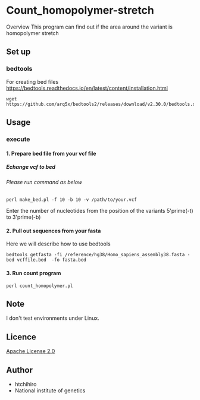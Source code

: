 # Count_homopolymer-stretch

Overview
This program can find out if the area around the variant is homopolymer stretch

## Set up  
### bedtools
For creating bed files  
https://bedtools.readthedocs.io/en/latest/content/installation.html  

~~~  
wget https://github.com/arq5x/bedtools2/releases/download/v2.30.0/bedtools.static.binary
~~~  

## Usage
### execute  
#### 1. Prepare bed file from your vcf file  
##### Echange vcf to bed  
###### Please run command as below  

~~~  
perl make_bed.pl -f 10 -b 10 -v /path/to/your.vcf  
~~~  

Enter the number of nucleotides from the position of the variants 5'prime(-t) to 3'prime(-b)    

#### 2. Pull out sequences from your fasta 
Here we will describe how to use bedtools  

~~~  
bedtools getfasta -fi /reference/hg38/Homo_sapiens_assembly38.fasta -bed vcffile.bed  -fo fasta.bed  
~~~  

#### 3. Run count program  

~~~  
perl count_homopolymer.pl  
~~~  

## Note
 
I don't test environments under Linux.

## Licence

[Apache License 2.0](https://github.com/htchihiro/Count_homopolymer-stretch/blob/main/LICENSE)

## Author  

* htchihiro
* National institute of genetics
